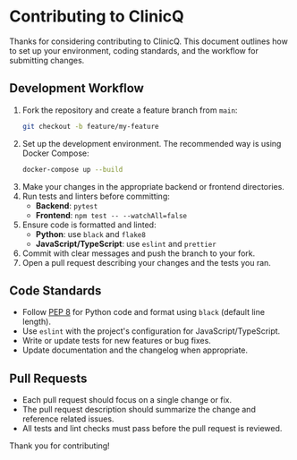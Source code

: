 # Contributing to ClinicQ

Thanks for considering contributing to ClinicQ. This document outlines how to set up your environment, coding standards, and the workflow for submitting changes.

## Development Workflow

1. Fork the repository and create a feature branch from `main`:
   ```bash
   git checkout -b feature/my-feature
   ```
2. Set up the development environment. The recommended way is using Docker Compose:
   ```bash
   docker-compose up --build
   ```
3. Make your changes in the appropriate backend or frontend directories.
4. Run tests and linters before committing:
   - **Backend**: `pytest`
   - **Frontend**: `npm test -- --watchAll=false`
5. Ensure code is formatted and linted:
   - **Python**: use `black` and `flake8`
   - **JavaScript/TypeScript**: use `eslint` and `prettier`
6. Commit with clear messages and push the branch to your fork.
7. Open a pull request describing your changes and the tests you ran.

## Code Standards

- Follow [PEP 8](https://pep8.org/) for Python code and format using `black` (default line length).
- Use `eslint` with the project's configuration for JavaScript/TypeScript.
- Write or update tests for new features or bug fixes.
- Update documentation and the changelog when appropriate.

## Pull Requests

- Each pull request should focus on a single change or fix.
- The pull request description should summarize the change and reference related issues.
- All tests and lint checks must pass before the pull request is reviewed.

Thank you for contributing!

